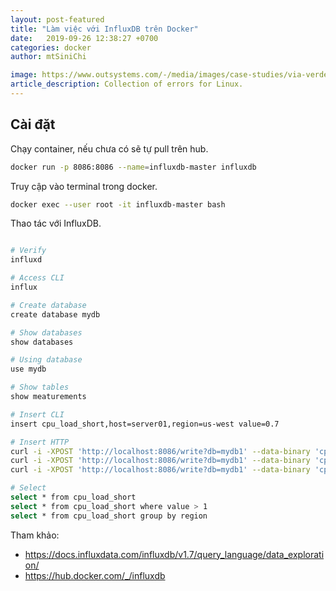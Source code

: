 ```yaml
---
layout: post-featured
title: "Làm việc với InfluxDB trên Docker"
date:   2019-09-26 12:38:27 +0700 
categories: docker
author: mtSiniChi

image: https://www.outsystems.com/-/media/images/case-studies/via-verde-crm-increases-customer-adoption/via-verde-crm-increases-customer-adoption-hero.png
article_description: Collection of errors for Linux.
---
```


## Cài đặt

Chạy container, nếu chưa có sẽ tự pull trên hub.

```bash
docker run -p 8086:8086 --name=influxdb-master influxdb
```

Truy cập vào terminal trong docker.

```bash
docker exec --user root -it influxdb-master bash
```

Thao tác với InfluxDB.

```bash

# Verify
influxd

# Access CLI
influx

# Create database
create database mydb

# Show databases
show databases

# Using database
use mydb

# Show tables
show meaturements

# Insert CLI
insert cpu_load_short,host=server01,region=us-west value=0.7

# Insert HTTP
curl -i -XPOST 'http://localhost:8086/write?db=mydb1' --data-binary 'cpu_load_short,host=server01,region=us-west value=0.64 1434055562000000001'
curl -i -XPOST 'http://localhost:8086/write?db=mydb1' --data-binary 'cpu_load_short,host=server01,region=us-west value=0.46 1434055562000000002'
curl -i -XPOST 'http://localhost:8086/write?db=mydb1' --data-binary 'cpu_load_short,host=server01,region=us-west value=11i'

# Select
select * from cpu_load_short
select * from cpu_load_short where value > 1
select * from cpu_load_short group by region
```

Tham khảo:

- https://docs.influxdata.com/influxdb/v1.7/query_language/data_exploration/
- https://hub.docker.com/_/influxdb
